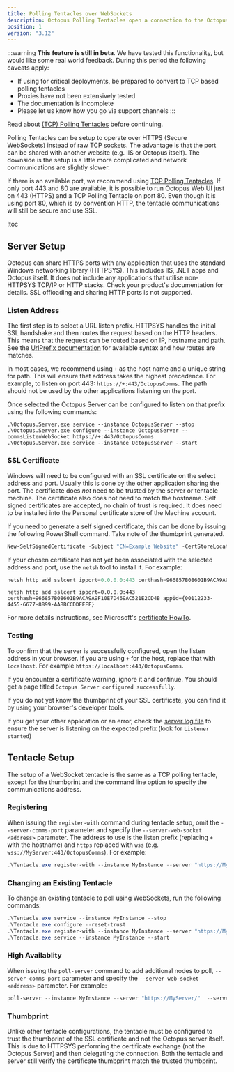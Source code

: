 ```yaml
---
title: Polling Tentacles over WebSockets
description: Octopus Polling Tentacles open a connection to the Octopus server over WebSockets to ask what to do.
position: 1
version: "3.12"
---
```


:::warning
**This feature is still in beta**. We have tested this functionality, but would like some real world feedback. During this period the following caveats apply:
- If using for critical deployments, be prepared to convert to TCP based polling tentacles
- Proxies have not been extensively tested
- The documentation is incomplete
- Please let us know how you go via support channels
:::

Read about [(TCP) Polling Tentacles](polling-tentacles.md) before continuing.

Polling Tentacles can be setup to operate over HTTPS (Secure WebSockets) instead of raw TCP sockets. The advantage is that the port can be shared with another website (e.g. IIS or Octopus itself). The downside is the setup is a little more complicated and network communications are slightly slower.

If there is an available port, we recommend using [TCP Polling Tentacles](polling-tentacles.md). If only port 443 and 80 are available, it is possible to run Octopus Web UI just on 443 (HTTPS) and a TCP Polling Tentacle on port 80. Even though it is using port 80, which is by convention HTTP, the tentacle communications will still be secure and use SSL.

!toc

## Server Setup
Octopus can share HTTPS ports with any application that uses the standard Windows networking library (HTTPSYS). This includes IIS, .NET apps and Octopus itself. It does not include any applications that utilise non-HTTPSYS TCP/IP or HTTP stacks. Check your product's documentation for details. SSL offloading and sharing HTTP ports is not supported.

### Listen Address

The first step is to select a URL listen prefix. HTTPSYS handles the initial SSL handshake and then routes the request based on the HTTP headers. This means that the request can be routed based on IP, hostname and path. See the [UrlPrefix documentation](https://msdn.microsoft.com/en-us/library/windows/desktop/aa364698(v=vs.85).aspx) for available 
syntax and how routes are matches. 

In most cases, we recommend using `+` as the host name and a unique string for path. This will ensure that address
takes the highest precedence. For example, to listen on port 443: `https://+:443/OctopusComms`. The path should not be 
used by the other applications listening on the port.

Once selected the Octopus Server can be configured to listen on that prefix using the following commands:
```
.\Octopus.Server.exe service --instance OctopusServer --stop
.\Octopus.Server.exe configure --instance OctopusServer --commsListenWebSocket https://+:443/OctopusComms
.\Octopus.Server.exe service --instance OctopusServer --start
```

### SSL Certificate
Windows will need to be configured with an SSL certificate on the select address and port. Usually this is done by the other application sharing the port.
The certificate does _not_ need to be trusted by the server or tentacle machine. The certificate also does not need to match the hostname.
Self signed certificates are accepted, no chain of trust is required. It does need to be installed into the Personal certificate store of the Machine account.

If you need to generate a self signed certificate, this can be done by issuing the following PowerShell command. Take note of the thumbprint generated.
```powershell
New-SelfSignedCertificate -Subject "CN=Example Website" -CertStoreLocation "Cert:\localMachine\My" -KeyExportPolicy Exportable
```

If your chosen certificate has not yet been associated with the selected address and port, use the `netsh` tool to install it. For example:
```powershell
netsh http add sslcert ipport=0.0.0.0:443 certhash=966857B08601B9ACA9A9F10E7D469AC521E2CD4B appid='{00112233-4455-6677-8899-AABBCCDDEEFF}'
```
```console
netsh http add sslcert ipport=0.0.0.0:443 certhash=966857B08601B9ACA9A9F10E7D469AC521E2CD4B appid={00112233-4455-6677-8899-AABBCCDDEEFF}
```
For more details instructions, see Microsoft's [certificate HowTo](https://msdn.microsoft.com/en-us/library/ms733791(v=vs.110).aspx).

### Testing
To confirm that the server is successfully configured, open the listen address in your browser. If you are using `+` for the host, replace that with `localhost`. For example `https://localhost:443/OctopusComms`.

If you encounter a certificate warning, ignore it and continue. You should get a page titled `Octopus Server configured successfully`. 

If you do not yet know the thumbprint of your SSL certificate, you can find it by using your browser's developer tools.

If you get your other application or an error, check the [server log file](/reference/log-files.md) to ensure the server is listening on the
expected prefix (look for `Listener started`)

## Tentacle Setup
The setup of a WebSocket tentacle is the same as a TCP polling tentacle, except for the thumbprint and the command line option to specify the communications address.

### Registering
When issuing the `register-with` command during tentacle setup, omit the `--server-comms-port` parameter and specify the `--server-web-socket <address>` parameter. The address to use is the listen prefix (replacing `+` with the hostname) and `https` replaced with `wss` (e.g. `wss://MyServer:443/OctopusComms`). For example:
```powershell
.\Tentacle.exe register-with --instance MyInstance --server "https://MyServer/"  --server-web-socket "wss://MyServer:443/OctopusComms" --comms-style TentacleActive --apikey "API-CS0SW5SQJNLUBQCUBPK8LZY3KYO" --environment "Test" --role "Web" 
```

### Changing an Existing Tentacle
To change an existing tentacle to poll using WebSockets, run the following commands:
```powershell
.\Tentacle.exe service --instance MyInstance --stop
.\Tentacle.exe configure --reset-trust
.\Tentacle.exe register-with --instance MyInstance --server "https://MyServer/" --server-web-socket "wss://MyServer:443/OctopusComms" --comms-style TentacleActive --apikey "API-CS0SW5SQJNLUBQCUBPK8LZY3KYO" --environment "Test" --role "Web" 
.\Tentacle.exe service --instance MyInstance --start
```

### High Availablity
When issuing the `poll-server` command to add additional nodes to poll, `--server-comms-port` parameter and specify the `--server-web-socket <address>` parameter. For example:

```powershell
poll-server --instance MyInstance --server "https://MyServer/"  --server-web-socket "wss://MyServer:443/OctopusComms" --apikey "API-CS0SW5SQJNLUBQCUBPK8LZY3KYO"
```

### Thumbprint
Unlike other tentacle configurations, the tentacle must be configured to trust the thumbprint of the SSL certificate and not the Octopus server itself. This is due to HTTPSYS performing the certificate exchange (not the Octopus Server) and then delegating the connection. Both the tentacle and server still verify the certificate thumbprint match the trusted thumbprint.